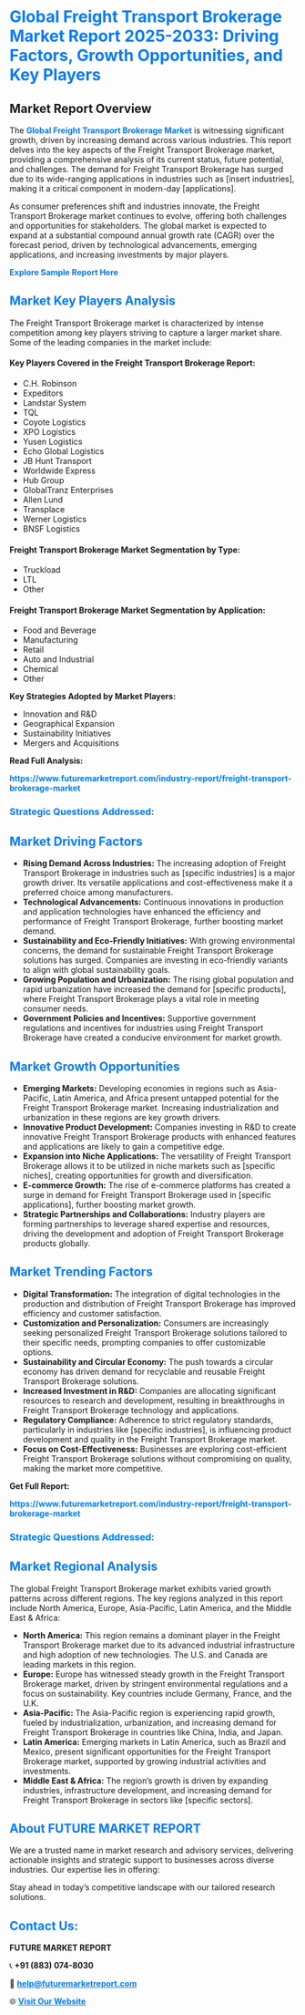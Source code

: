 <h1 style="color: #007BFF;">Global Freight Transport Brokerage Market Report 2025-2033: Driving Factors, Growth Opportunities, and Key Players</h1>

<section id="overview">
<h2>Market Report Overview</h2>
<p>The <a href="https://www.futuremarketreport.com/industry-report/freight-transport-brokerage-market" style="color: #007BFF; text-decoration: none;"><strong>Global Freight Transport Brokerage Market</strong></a> is witnessing significant growth, driven by increasing demand across various industries. This report delves into the key aspects of the Freight Transport Brokerage market, providing a comprehensive analysis of its current status, future potential, and challenges. The demand for Freight Transport Brokerage has surged due to its wide-ranging applications in industries such as [insert industries], making it a critical component in modern-day [applications].</p>
<p>As consumer preferences shift and industries innovate, the Freight Transport Brokerage market continues to evolve, offering both challenges and opportunities for stakeholders. The global market is expected to expand at a substantial compound annual growth rate (CAGR) over the forecast period, driven by technological advancements, emerging applications, and increasing investments by major players.</p>
</section>

<section id="overview">
<p><a href="https://www.futuremarketreport.com/request-sample/reportId=41352" style="color: #007BFF; text-decoration: none;"><strong>Explore Sample Report Here</strong></a></p>
</section>

<section id="key-players">
<h2 style="color: #007BFF;">Market Key Players Analysis</h2>
<p>The Freight Transport Brokerage market is characterized by intense competition among key players striving to capture a larger market share. Some of the leading companies in the market include:</p>
<h4>Key Players Covered in the Freight Transport Brokerage Report:</h4>
<ul><li>C.H. Robinson</li><li>Expeditors</li><li>Landstar System</li><li>TQL</li><li>Coyote Logistics</li><li>XPO Logistics</li><li>Yusen Logistics</li><li>Echo Global Logistics</li><li>JB Hunt Transport</li><li>Worldwide Express</li><li>Hub Group</li><li>GlobalTranz Enterprises</li><li>Allen Lund</li><li>Transplace</li><li>Werner Logistics</li><li>BNSF Logistics</li></ul>
<h4>Freight Transport Brokerage Market Segmentation by Type:</h4>
<ul><li>Truckload</li><li>LTL</li><li>Other</li></ul>

<h4>Freight Transport Brokerage Market Segmentation by Application:</h4>
<ul><li>Food and Beverage</li><li>Manufacturing</li><li>Retail</li><li>Auto and Industrial</li><li>Chemical</li><li>Other</li></ul>
<p><strong>Key Strategies Adopted by Market Players:</strong></p>
<ul>
<li>Innovation and R&D</li>
<li>Geographical Expansion</li>
<li>Sustainability Initiatives</li>
<li>Mergers and Acquisitions</li>
</ul>
</section>

<section>
<p><strong>Read Full Analysis: </strong></p><a href="https://www.futuremarketreport.com/industry-report/freight-transport-brokerage-market" style="color: #007BFF; text-decoration: none;"><strong>https://www.futuremarketreport.com/industry-report/freight-transport-brokerage-market</strong></a>
<h3 style="color: #007BFF;">Strategic Questions Addressed:</h3>
</section>

<section id="driving-factors">
<h2 style="color: #007BFF;">Market Driving Factors</h2>
<ul>
<li><strong>Rising Demand Across Industries:</strong> The increasing adoption of Freight Transport Brokerage in industries such as [specific industries] is a major growth driver. Its versatile applications and cost-effectiveness make it a preferred choice among manufacturers.</li>
<li><strong>Technological Advancements:</strong> Continuous innovations in production and application technologies have enhanced the efficiency and performance of Freight Transport Brokerage, further boosting market demand.</li>
<li><strong>Sustainability and Eco-Friendly Initiatives:</strong> With growing environmental concerns, the demand for sustainable Freight Transport Brokerage solutions has surged. Companies are investing in eco-friendly variants to align with global sustainability goals.</li>
<li><strong>Growing Population and Urbanization:</strong> The rising global population and rapid urbanization have increased the demand for [specific products], where Freight Transport Brokerage plays a vital role in meeting consumer needs.</li>
<li><strong>Government Policies and Incentives:</strong> Supportive government regulations and incentives for industries using Freight Transport Brokerage have created a conducive environment for market growth.</li>
</ul>
</section>

<section id="growth-opportunities">
<h2 style="color: #007BFF;">Market Growth Opportunities</h2>
<ul>
<li><strong>Emerging Markets:</strong> Developing economies in regions such as Asia-Pacific, Latin America, and Africa present untapped potential for the Freight Transport Brokerage market. Increasing industrialization and urbanization in these regions are key growth drivers.</li>
<li><strong>Innovative Product Development:</strong> Companies investing in R&D to create innovative Freight Transport Brokerage products with enhanced features and applications are likely to gain a competitive edge.</li>
<li><strong>Expansion into Niche Applications:</strong> The versatility of Freight Transport Brokerage allows it to be utilized in niche markets such as [specific niches], creating opportunities for growth and diversification.</li>
<li><strong>E-commerce Growth:</strong> The rise of e-commerce platforms has created a surge in demand for Freight Transport Brokerage used in [specific applications], further boosting market growth.</li>
<li><strong>Strategic Partnerships and Collaborations:</strong> Industry players are forming partnerships to leverage shared expertise and resources, driving the development and adoption of Freight Transport Brokerage products globally.</li>
</ul>
</section>

<section id="trending-factors">
<h2 style="color: #007BFF;">Market Trending Factors</h2>
<ul>
<li><strong>Digital Transformation:</strong> The integration of digital technologies in the production and distribution of Freight Transport Brokerage has improved efficiency and customer satisfaction.</li>
<li><strong>Customization and Personalization:</strong> Consumers are increasingly seeking personalized Freight Transport Brokerage solutions tailored to their specific needs, prompting companies to offer customizable options.</li>
<li><strong>Sustainability and Circular Economy:</strong> The push towards a circular economy has driven demand for recyclable and reusable Freight Transport Brokerage solutions.</li>
<li><strong>Increased Investment in R&D:</strong> Companies are allocating significant resources to research and development, resulting in breakthroughs in Freight Transport Brokerage technology and applications.</li>
<li><strong>Regulatory Compliance:</strong> Adherence to strict regulatory standards, particularly in industries like [specific industries], is influencing product development and quality in the Freight Transport Brokerage market.</li>
<li><strong>Focus on Cost-Effectiveness:</strong> Businesses are exploring cost-efficient Freight Transport Brokerage solutions without compromising on quality, making the market more competitive.</li>
</ul>
</section>

<section>
<p><strong>Get Full Report: </strong></p><a href="https://www.futuremarketreport.com/industry-report/freight-transport-brokerage-market" style="color: #007BFF; text-decoration: none;"><strong>https://www.futuremarketreport.com/industry-report/freight-transport-brokerage-market</strong></a>
<h3 style="color: #007BFF;">Strategic Questions Addressed:</h3>
</section>


<section id="regional-analysis">
<h2 style="color: #007BFF;">Market Regional Analysis</h2>
<p>The global Freight Transport Brokerage market exhibits varied growth patterns across different regions. The key regions analyzed in this report include North America, Europe, Asia-Pacific, Latin America, and the Middle East & Africa:</p>
<ul>
<li><strong>North America:</strong> This region remains a dominant player in the Freight Transport Brokerage market due to its advanced industrial infrastructure and high adoption of new technologies. The U.S. and Canada are leading markets in this region.</li>
<li><strong>Europe:</strong> Europe has witnessed steady growth in the Freight Transport Brokerage market, driven by stringent environmental regulations and a focus on sustainability. Key countries include Germany, France, and the U.K.</li>
<li><strong>Asia-Pacific:</strong> The Asia-Pacific region is experiencing rapid growth, fueled by industrialization, urbanization, and increasing demand for Freight Transport Brokerage in countries like China, India, and Japan.</li>
<li><strong>Latin America:</strong> Emerging markets in Latin America, such as Brazil and Mexico, present significant opportunities for the Freight Transport Brokerage market, supported by growing industrial activities and investments.</li>
<li><strong>Middle East & Africa:</strong> The region’s growth is driven by expanding industries, infrastructure development, and increasing demand for Freight Transport Brokerage in sectors like [specific sectors].</li>
</ul>
</section>

<footer>
<h2 style="color: #007BFF;">About FUTURE MARKET REPORT</h2>
<p>We are a trusted name in market research and advisory services, delivering actionable insights and strategic support to businesses across diverse industries. Our expertise lies in offering:</p>

<p>Stay ahead in today’s competitive landscape with our tailored research solutions.</p>

<h2 style="color: #007BFF;">Contact Us:</h2>
<p><strong>FUTURE MARKET REPORT</strong></p>
<p>📞 <strong>+91 (883) 074-8030</strong></p>
<p>📧 <strong><a href="mailto:help@futuremarketreport.com" style="color: #007BFF;">help@futuremarketreport.com</a></strong></p>
<p>🌐 <strong><a href="https://www.futuremarketreport.com/" style="color: #007BFF;">Visit Our Website</a></strong></p>
</footer>